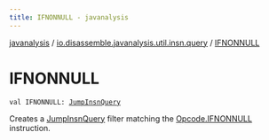 ```yaml
---
title: IFNONNULL - javanalysis
---
```


[javanalysis](../index.html) / [io.disassemble.javanalysis.util.insn.query](index.html) / [IFNONNULL](./-i-f-n-o-n-n-u-l-l.html)

# IFNONNULL

`val IFNONNULL: `[`JumpInsnQuery`](-jump-insn-query/index.html)

Creates a [JumpInsnQuery](-jump-insn-query/index.html) filter matching the [Opcode.IFNONNULL](#) instruction.

